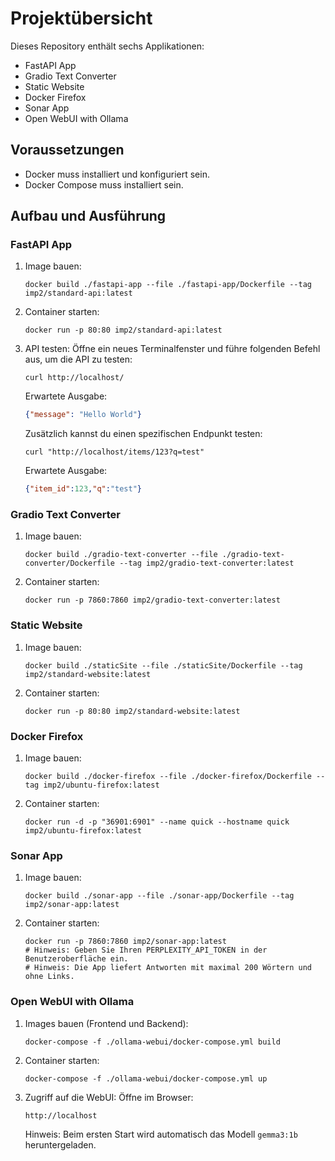 # Projektübersicht

Dieses Repository enthält sechs Applikationen:
- FastAPI App
- Gradio Text Converter
- Static Website
- Docker Firefox
- Sonar App
- Open WebUI with Ollama

## Voraussetzungen
- Docker muss installiert und konfiguriert sein.
- Docker Compose muss installiert sein.

## Aufbau und Ausführung

### FastAPI App
1. Image bauen:
   ```
   docker build ./fastapi-app --file ./fastapi-app/Dockerfile --tag imp2/standard-api:latest
   ```
2. Container starten:
   ```
   docker run -p 80:80 imp2/standard-api:latest
   ```
3. API testen:
   Öffne ein neues Terminalfenster und führe folgenden Befehl aus, um die API zu testen:
   ```
   curl http://localhost/
   ```
   Erwartete Ausgabe:
   ```json
   {"message": "Hello World"}
   ```
   Zusätzlich kannst du einen spezifischen Endpunkt testen:
   ```
   curl "http://localhost/items/123?q=test"
   ```
   Erwartete Ausgabe:
   ```json
   {"item_id":123,"q":"test"}
   ```

### Gradio Text Converter
1. Image bauen:
   ```
   docker build ./gradio-text-converter --file ./gradio-text-converter/Dockerfile --tag imp2/gradio-text-converter:latest
   ```
2. Container starten:
   ```
   docker run -p 7860:7860 imp2/gradio-text-converter:latest
   ```

### Static Website
1. Image bauen:
   ```
   docker build ./staticSite --file ./staticSite/Dockerfile --tag imp2/standard-website:latest
   ```
2. Container starten:
   ```
   docker run -p 80:80 imp2/standard-website:latest
   ```

### Docker Firefox
1. Image bauen:
   ```
   docker build ./docker-firefox --file ./docker-firefox/Dockerfile --tag imp2/ubuntu-firefox:latest
   ```
2. Container starten:
   ```
   docker run -d -p "36901:6901" --name quick --hostname quick imp2/ubuntu-firefox:latest
   ```

### Sonar App
1. Image bauen:
   ```
   docker build ./sonar-app --file ./sonar-app/Dockerfile --tag imp2/sonar-app:latest
   ```
2. Container starten:
   ```
   docker run -p 7860:7860 imp2/sonar-app:latest
   # Hinweis: Geben Sie Ihren PERPLEXITY_API_TOKEN in der Benutzeroberfläche ein.
   # Hinweis: Die App liefert Antworten mit maximal 200 Wörtern und ohne Links.
   ```

### Open WebUI with Ollama
1. Images bauen (Frontend und Backend):
   ```
   docker-compose -f ./ollama-webui/docker-compose.yml build
   ```
2. Container starten:
   ```
   docker-compose -f ./ollama-webui/docker-compose.yml up
   ```
3. Zugriff auf die WebUI:
   Öffne im Browser:
   ```
   http://localhost
   ```
   Hinweis: Beim ersten Start wird automatisch das Modell `gemma3:1b` heruntergeladen.
